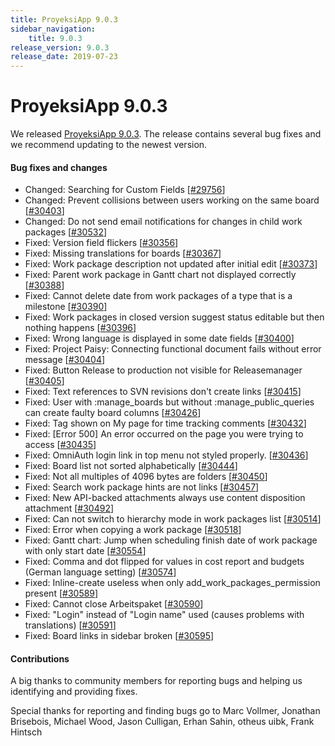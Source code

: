 ```yaml
---
title: ProyeksiApp 9.0.3
sidebar_navigation:
    title: 9.0.3
release_version: 9.0.3
release_date: 2019-07-23
---
```


# ProyeksiApp 9.0.3

We released [ProyeksiApp 9.0.3](https://community.proyeksiapp.com/versions/1376).
The release contains several bug fixes and we recommend updating to the newest version.



#### Bug fixes and changes

- Changed: Searching for Custom Fields [[#29756](https://community.proyeksiapp.com/wp/29756)]
- Changed: Prevent collisions between users working on the same board [[#30403](https://community.proyeksiapp.com/wp/30403)]
- Changed: Do not send email notifications for changes in child work packages [[#30532](https://community.proyeksiapp.com/wp/30532)]
- Fixed: Version field flickers [[#30356](https://community.proyeksiapp.com/wp/30356)]
- Fixed: Missing translations for boards [[#30367](https://community.proyeksiapp.com/wp/30367)]
- Fixed: Work package description not updated after initial edit [[#30373](https://community.proyeksiapp.com/wp/30373)]
- Fixed: Parent work package in Gantt chart not displayed correctly [[#30388](https://community.proyeksiapp.com/wp/30388)]
- Fixed: Cannot delete date from work packages of a type that is a milestone [[#30390](https://community.proyeksiapp.com/wp/30390)]
- Fixed: Work packages in closed version suggest status editable but then nothing happens [[#30396](https://community.proyeksiapp.com/wp/30396)]
- Fixed: Wrong language is displayed in some date fields [[#30400](https://community.proyeksiapp.com/wp/30400)]
- Fixed: Project Paisy: Connecting functional document fails without error message [[#30404](https://community.proyeksiapp.com/wp/30404)]
- Fixed: Button Release to production not visible for Releasemanager [[#30405](https://community.proyeksiapp.com/wp/30405)]
- Fixed: Text references to SVN revisions don't create links [[#30415](https://community.proyeksiapp.com/wp/30415)]
- Fixed: User with :manage_boards but without :manage_public_queries can create faulty board columns [[#30426](https://community.proyeksiapp.com/wp/30426)]
- Fixed: Tag shown on My page for time tracking comments [[#30432](https://community.proyeksiapp.com/wp/30432)]
- Fixed: [Error 500] An error occurred on the page you were trying to access [[#30435](https://community.proyeksiapp.com/wp/30435)]
- Fixed: OmniAuth login link in top menu not styled properly. [[#30436](https://community.proyeksiapp.com/wp/30436)]
- Fixed: Board list not sorted alphabetically [[#30444](https://community.proyeksiapp.com/wp/30444)]
- Fixed: Not all multiples of 4096 bytes are folders [[#30450](https://community.proyeksiapp.com/wp/30450)]
- Fixed: Search work package hints are not links [[#30457](https://community.proyeksiapp.com/wp/30457)]
- Fixed: New API-backed attachments always use content disposition attachment [[#30492](https://community.proyeksiapp.com/wp/30492)]
- Fixed: Can not switch to hierarchy mode in work packages list [[#30514](https://community.proyeksiapp.com/wp/30514)]
- Fixed: Error when copying a work package [[#30518](https://community.proyeksiapp.com/wp/30518)]
- Fixed: Gantt chart: Jump when scheduling finish date of work package with only start date [[#30554](https://community.proyeksiapp.com/wp/30554)]
- Fixed: Comma and dot flipped for values in cost report and budgets (German language setting) [[#30574](https://community.proyeksiapp.com/wp/30574)]
- Fixed: Inline-create useless when only add_work_packages_permission present [[#30589](https://community.proyeksiapp.com/wp/30589)]
- Fixed: Cannot close Arbeitspaket [[#30590](https://community.proyeksiapp.com/wp/30590)]
- Fixed: "Login" instead of "Login name" used (causes problems with translations) [[#30591](https://community.proyeksiapp.com/wp/30591)]
- Fixed: Board links in sidebar broken [[#30595](https://community.proyeksiapp.com/wp/30595)]

#### Contributions

A big thanks to community members for reporting bugs and helping us identifying and providing fixes.

Special thanks for reporting and finding bugs go to
Marc Vollmer, Jonathan Brisebois, Michael Wood, Jason Culligan, Erhan Sahin, otheus uibk, Frank Hintsch
